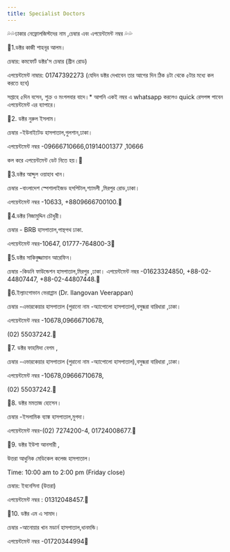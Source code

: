 ```yaml
---
title: Specialist Doctors
---
```





💦💦ঢাকার নেফ্রোলজিস্টদের নাম ,চেম্বার এবং এপয়েন্টমেন্ট নম্বর 💦💦

🔹1.ডক্টর কাজী শাহনূর আলম।

চেম্বার: কমফোর্ট ডক্টর'স চেম্বার (গ্রীন রোড)

এপয়েন্টমেন্ট নাম্বার: 01747392273 (যেদিন ডক্টর দেখাবেন তার আগের দিন ঠিক ৪টা থেকে ৫টার মধ্যে কল করতে হবে)

সপ্তাহে ৫দিন বসেন, শুক্র ও মংগলবার বাদে।* আপনি একই নম্বর এ whatsapp করলেও quick রেসপন্স পাবেন এপয়েন্টমেন্ট এর ব্যাপারে।

🔹2. ডক্টর নুরুল ইসলাম।

চেম্বার -ইউনাইটেড হাসপাতাল,গুলশান,ঢাকা।

এপয়েন্টমেন্ট নম্বর -‭09666710666‬,01914001377 ,10666

কল করে এপয়েন্টমেন্ট ডেট নিতে হয়।🔸

🔹3.ডক্টর আব্দুল ওয়াহাব খান।

চেম্বার -বাংলাদেশ স্পেশালাইজড হসপিটাল,শ্যামলী ,মিরপুর রোড,ঢাকা।

এপয়েন্টমেন্ট নম্বর -10633, +8809666700100.🔸

🔹4.ডক্টর নিজামুদ্দিন চৌধুরী।

চেম্বার - BRB হাসপাতাল,পান্থপথ ঢাকা.

এপয়েন্টমেন্ট নম্বর-10647, 01777-764800-3🔸

🔹5.ডক্টর সাকিবুজ্জামান আরেফিন।

চেম্বার -কিডনি ফাউন্ডেশন হাসপাতাল,মিরপুর ,ঢাকা। এপয়েন্টমেন্ট নম্বর -01623324850, +88-02-44807447, +88-02-44807448.🔸

🔹6.ইল্যাংগোভান ভেরাপ্পান (Dr. Ilangovan Veerappan)

চেম্বার -এভারকেয়ার হাসপাতাল (পুরানো নাম -অ্যাপোলো হাসপাতাল),বসুন্ধরা বারিধারা ,ঢাকা।

এপয়েন্টমেন্ট নম্বর -10678,09666710678,

(02) 55037242.🔸

🔹7. ডক্টর ফাহমিদা বেগম ,

চেম্বার -এভারকেয়ার হাসপাতাল (পুরানো নাম -অ্যাপোলো হাসপাতাল),বসুন্ধরা বারিধারা ,ঢাকা।

এপয়েন্টমেন্ট নম্বর -10678,09666710678,

(02) 55037242.🔸

🔹8. ডক্টর মমতাজ হোসেন।

চেম্বার -ইসলামিক ব্যাঙ্ক হাসপাতাল,মুগদা।

এপয়েন্টমেন্ট নম্বর-(02) 7274200-4, 01724008677.🔸

🔹9. ডক্টর ইউশা আনসারী ,

উত্তরা আধুনিক মেডিকেল  কলেজ হাসপাতাল।

Time: 10:00 am to 2:00 pm (Friday close)

চেম্বার: ইবনেসিনা (উত্তরা)

এপয়েন্টমেন্ট নম্বর : 01312048457.🔸

🔹10. ডক্টর এম এ সামাদ।

চেম্বার -আনোয়ার খান মডার্ন হাসপাতাল,ধানমন্ডি।

এপয়েন্টমেন্ট নম্বর -01720344994🔸
